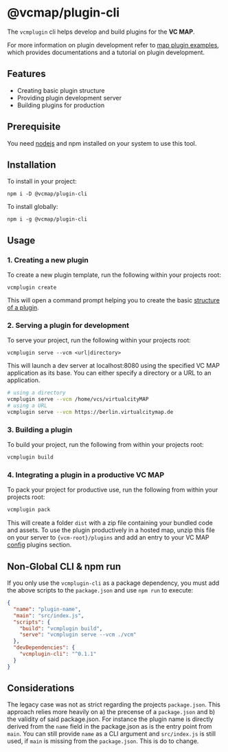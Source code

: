# @vcmap/plugin-cli
The `vcmplugin` cli helps develop and build plugins for the **VC MAP**.

For more information on plugin development refer to [map plugin examples](https://github.com/virtualcitySYSTEMS/map-plugin-examples),
which provides documentations and a tutorial on plugin development.

## Features

- Creating basic plugin structure
- Providing plugin development server
- Building plugins for production

## Prerequisite

You need [nodejs](https://nodejs.org/en/) and npm installed on your system to use this tool.

## Installation
To install in your project:
```shell
npm i -D @vcmap/plugin-cli
```

To install globally:
```shell
npm i -g @vcmap/plugin-cli
```

## Usage

### 1. Creating a new plugin

To create a new plugin template, run the following within your projects root:
```
vcmplugin create
```
This will open a command prompt helping you to create the basic [structure of a plugin](https://github.com/virtualcitySYSTEMS/map-plugin-examples/blob/main/doc/VCM_Plugin.md#2-structure-of-a-plugin).


### 2. Serving a plugin for development

To serve your project, run the following within your projects root:
```
vcmplugin serve --vcm <url|directory>
```
This will launch a dev server at localhost:8080 using the specified VC MAP application as its base.
You can either specify a directory or a URL to an application.

```bash
# using a directory
vcmplugin serve --vcm /home/vcs/virtualcityMAP
# using a URL
vcmplugin serve --vcm https://berlin.virtualcitymap.de
```

### 3. Building a plugin

To build your project, run the following from within your projects root:
```bash
vcmplugin build
```

### 4. Integrating a plugin in a productive VC MAP

To pack your project for productive use, run the following from within your projects root:
```bash
vcmplugin pack
```

This will create a folder `dist` with a zip file containing your bundled code and assets.
To use the plugin productively in a hosted map, unzip this file on your server to `{vcm-root}/plugins` and add an entry to your VC MAP [config](#2-config) plugins section.

## Non-Global CLI & npm run
If you only use the `vcmplugin-cli` as a package dependency, you must add the above scripts to
the `package.json` and use `npm run` to execute:
```json
{
  "name": "plugin-name",
  "main": "src/index.js",
  "scripts": {
    "build": "vcmplugin build",
    "serve": "vcmplugin serve --vcm ./vcm"
  },
  "devDependencies": {
    "vcmplugin-cli": "^0.1.1"
  }
}
```

## Considerations
The legacy case was not as strict regarding the projects `package.json`. This approach relies
more heavily on a) the precense of a `package.json` and b) the validity of said package.json. For
instance the plugin name is directly derived from the `name` field in the package.json as is the 
entry point from `main`. You can still provide `name` as a CLI argument and `src/index.js` is still 
used, if `main` is missing from the `package.json`. This is do to change.

